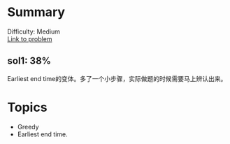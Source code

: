 # Summary
Difficulty: Medium<br/>
[Link to problem](https://leetcode.com/problems/non-overlapping-intervals/)<br/>
## sol1: 38%
Earliest end time的变体。多了一个小步骤，实际做题的时候需要马上辨认出来。
# Topics
- Greedy
- Earliest end time.
